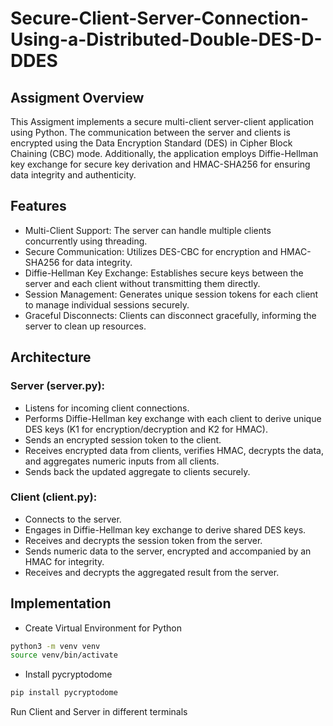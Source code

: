 # Secure-Client-Server-Connection-Using-a-Distributed-Double-DES-D-DDES
## Assigment Overview

This Assigment implements a secure multi-client server-client application using Python. The communication between the server and clients is encrypted using the Data Encryption Standard (DES) in Cipher Block Chaining (CBC) mode. Additionally, the application employs Diffie-Hellman key exchange for secure key derivation and HMAC-SHA256 for ensuring data integrity and authenticity.

## Features

- Multi-Client Support: The server can handle multiple clients concurrently using threading.
- Secure Communication: Utilizes DES-CBC for encryption and HMAC-SHA256 for data integrity.
- Diffie-Hellman Key Exchange: Establishes secure keys between the server and each client without transmitting them directly.
- Session Management: Generates unique session tokens for each client to manage individual sessions securely.
- Graceful Disconnects: Clients can disconnect gracefully, informing the server to clean up resources.

## Architecture

### Server (server.py):

- Listens for incoming client connections.
- Performs Diffie-Hellman key exchange with each client to derive unique DES keys (K1 for encryption/decryption and K2 for HMAC).
- Sends an encrypted session token to the client.
- Receives encrypted data from clients, verifies HMAC, decrypts the data, and aggregates numeric inputs from all clients.
- Sends back the updated aggregate to clients securely.

### Client (client.py):

- Connects to the server.
- Engages in Diffie-Hellman key exchange to derive shared DES keys.
- Receives and decrypts the session token from the server.
- Sends numeric data to the server, encrypted and accompanied by an HMAC for integrity.
- Receives and decrypts the aggregated result from the server.

## Implementation

- Create Virtual Environment for Python
```bash
python3 -m venv venv
source venv/bin/activate
```

- Install pycryptodome
```bash
pip install pycryptodome
```

Run Client and Server in different terminals
